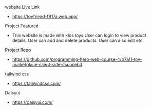 website Live Link

* https://toyfriend-f917a.web.app/

Project Featured

* This website is made with kids toys.User can login to view product details. User can add and delete products. User can also edit etc.

Project Repo

* https://github.com/programming-hero-web-course-4/b7a11-toy-marketplace-client-side-itscopebd


tailwind css 

* https://tailwindcss.com/


Daisyui

* https://daisyui.com/